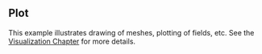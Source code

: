 ## Plot

This example illustrates drawing of meshes, plotting of fields, etc. See
the [Visualization Chapter](../visualization.md) for more details.

